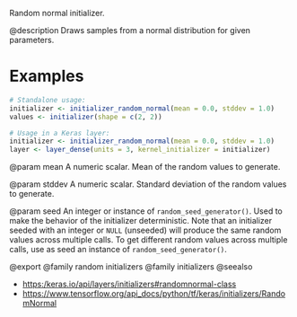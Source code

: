 Random normal initializer.

@description
Draws samples from a normal distribution for given parameters.

# Examples

```r
# Standalone usage:
initializer <- initializer_random_normal(mean = 0.0, stddev = 1.0)
values <- initializer(shape = c(2, 2))
```


```r
# Usage in a Keras layer:
initializer <- initializer_random_normal(mean = 0.0, stddev = 1.0)
layer <- layer_dense(units = 3, kernel_initializer = initializer)
```

@param mean
A numeric scalar. Mean of the random
values to generate.

@param stddev
A numeric scalar. Standard deviation of
the random values to generate.

@param seed
An integer or instance of
`random_seed_generator()`.
Used to make the behavior of the initializer
deterministic. Note that an initializer seeded with an integer
or `NULL` (unseeded) will produce the same random values
across multiple calls. To get different random values
across multiple calls, use as seed an instance
of `random_seed_generator()`.

@export
@family random initializers
@family initializers
@seealso
+ <https:/keras.io/api/layers/initializers#randomnormal-class>
+ <https://www.tensorflow.org/api_docs/python/tf/keras/initializers/RandomNormal>
